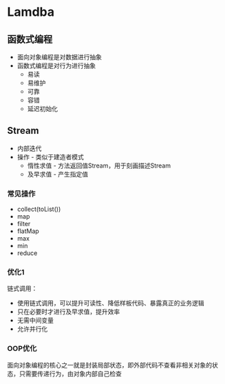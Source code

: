 # Lamdba

## 函数式编程

- 面向对象编程是对数据进行抽象
- 函数式编程是对行为进行抽象
    - 易读
    - 易维护
    - 可靠
    - 容错
    - 延迟初始化

## Stream

- 内部迭代
- 操作 - 类似于建造者模式
  - 惰性求值 - 方法返回值Stream，用于刻画描述Stream
  - 及早求值 - 产生指定值

### 常见操作

- collect(toList())
- map
- filter
- flatMap
- max
- min
- reduce

### 优化1

链式调用：
- 使用链式调用，可以提升可读性、降低样板代码、暴露真正的业务逻辑
- 只在必要时才进行及早求值，提升效率
- 无需中间变量
- 允许并行化

### OOP优化

面向对象编程的核心之一就是封装局部状态，即外部代码不查看非相关对象的状态，只需要传递行为，由对象内部自己检查

